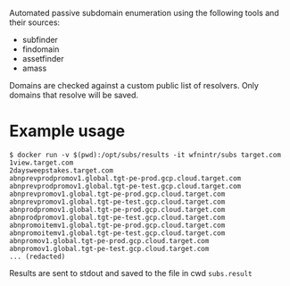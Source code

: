 Automated passive subdomain enumeration using the following tools and their sources:
- subfinder
- findomain
- assetfinder
- amass

Domains are checked against a custom public list of resolvers. Only domains that resolve will be saved. 

# Example usage
```
$ docker run -v $(pwd):/opt/subs/results -it wfnintr/subs target.com
1view.target.com
2daysweepstakes.target.com
abnprevprodpromov1.global.tgt-pe-prod.gcp.cloud.target.com
abnprevprodpromov1.global.tgt-pe-test.gcp.cloud.target.com
abnprevpromov1.global.tgt-pe-prod.gcp.cloud.target.com
abnprevpromov1.global.tgt-pe-test.gcp.cloud.target.com
abnprodpromov1.global.tgt-pe-prod.gcp.cloud.target.com
abnprodpromov1.global.tgt-pe-test.gcp.cloud.target.com
abnpromoitemv1.global.tgt-pe-prod.gcp.cloud.target.com
abnpromoitemv1.global.tgt-pe-test.gcp.cloud.target.com
abnpromov1.global.tgt-pe-prod.gcp.cloud.target.com
abnpromov1.global.tgt-pe-test.gcp.cloud.target.com
... (redacted)
```

Results are sent to stdout and saved to the file in cwd `subs.result`
